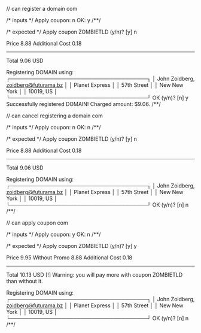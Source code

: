 // can register a domain
com

/* inputs */
Apply coupon: n
OK: y
/**/

/* expected */
Apply coupon ZOMBIETLD (y/n)? [y] n

Price            8.88
Additional Cost  0.18
-----            --------
Total            9.06 USD

Registering DOMAIN using:
┌─────────────────────────────────────┐
│ John Zoidberg, zoidberg@futurama.bz │
│  Planet Express                     │
│  57th Street                        │
│  New New York                       │
│  10019, US                          │
└─────────────────────────────────────┘
OK (y/n)? [n] y
Successfully registered DOMAIN! Charged amount: $9.06.
/**/

// can cancel registering a domain
com

/* inputs */
Apply coupon: n
OK: n
/**/

/* expected */
Apply coupon ZOMBIETLD (y/n)? [y] n

Price            8.88
Additional Cost  0.18
-----            --------
Total            9.06 USD

Registering DOMAIN using:
┌─────────────────────────────────────┐
│ John Zoidberg, zoidberg@futurama.bz │
│  Planet Express                     │
│  57th Street                        │
│  New New York                       │
│  10019, US                          │
└─────────────────────────────────────┘
OK (y/n)? [n] n
/**/

// can apply coupon
com

/* inputs */
Apply coupon: y
OK: n
/**/

/* expected */
Apply coupon ZOMBIETLD (y/n)? [y] y

Price            9.95
Without Promo    8.88
Additional Cost  0.18
-----            ---------
Total            10.13 USD
[!] Warning: you will pay more with coupon ZOMBIETLD than without it.

Registering DOMAIN using:
┌─────────────────────────────────────┐
│ John Zoidberg, zoidberg@futurama.bz │
│  Planet Express                     │
│  57th Street                        │
│  New New York                       │
│  10019, US                          │
└─────────────────────────────────────┘
OK (y/n)? [n] n
/**/